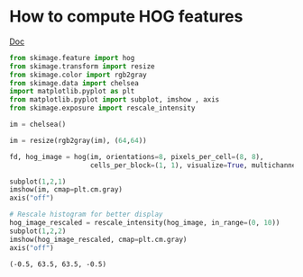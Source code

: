 # How to compute HOG features

[Doc](https://scikit-image.org/docs/dev/auto_examples/features_detection/plot_hog.html)


```python
from skimage.feature import hog
from skimage.transform import resize
from skimage.color import rgb2gray
from skimage.data import chelsea
import matplotlib.pyplot as plt
from matplotlib.pyplot import subplot, imshow , axis
from skimage.exposure import rescale_intensity

im = chelsea()

im = resize(rgb2gray(im), (64,64))

fd, hog_image = hog(im, orientations=8, pixels_per_cell=(8, 8),
                    cells_per_block=(1, 1), visualize=True, multichannel=False)

subplot(1,2,1)
imshow(im, cmap=plt.cm.gray)
axis("off")

# Rescale histogram for better display
hog_image_rescaled = rescale_intensity(hog_image, in_range=(0, 10))
subplot(1,2,2)
imshow(hog_image_rescaled, cmap=plt.cm.gray)
axis("off")


```




    (-0.5, 63.5, 63.5, -0.5)


